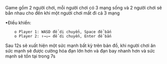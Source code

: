 Game gồm 2 người chơi, mỗi người chơi có 3 mạng sống và 2 người chơi sẽ bắn nhau cho đến khi một người chơi mất đi cả 3 mạng

•Điều khiển:

        o Player 1: WASD để di chuyển, Space để bắn
        o Player 2: ↑→↓← để di chuyển, Enter để bắn
Sau 12s sẽ xuất hiện một sức mạnh bất kỳ trên bản đồ, khi người chơi ăn sức mạnh sẽ được cường hóa đạn lớn hơn và đạn bay nhanh hơn và sức mạnh sẽ tồn tại trong 7s
